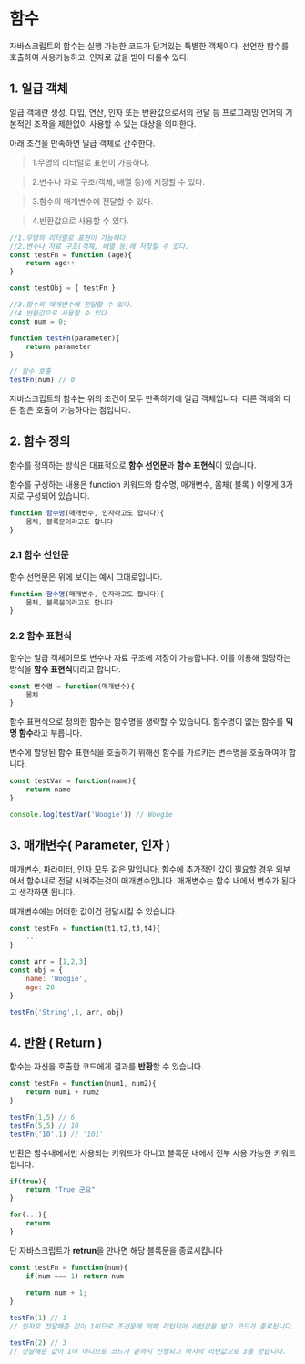 # 함수

자바스크립트의 함수는 실행 가능한 코드가 담겨있는 특별한 객체이다. 선언한 함수를 호출하여 사용가능하고, 인자로 값을 받아 다룰수 있다.

## 1. 일급 객체

일급 객체란 생성, 대입, 연산, 인자 또는 반환값으로서의 전달 등 프로그래밍 언어의 기본적인 조작을 제한없이 사용할 수 있는 대상을 의미한다. 

아래 조건을 만족하면 일급 객체로 간주한다.

> 1.무명의 리터럴로 표현이 가능하다. 

> 2.변수나 자료 구조(객체, 배열 등)에 저장할 수 있다.

> 3.함수의 매개변수에 전달할 수 있다.

> 4.반환값으로 사용할 수 있다.

```jsx
//1.무명의 리터럴로 표현이 가능하다.
//2.변수나 자료 구조(객체, 배열 등)에 저장할 수 있다.
const testFn = function (age){
	return age++	
}

const testObj = { testFn }

//3.함수의 매개변수에 전달할 수 있다.
//4.반환값으로 사용할 수 있다.
const num = 0;

function testFn(parameter){
	return parameter
}

// 함수 호출
testFn(num) // 0
```

자바스크립트의 함수는 위의 조건이 모두 만족하기에 일급 객체입니다. 다른 객체와 다른 점은 호출이 가능하다는 점입니다.

## 2. 함수 정의

함수를 정의하는 방식은 대표적으로 **함수 선언문**과 **함수 표현식**이 있습니다.

함수를 구성하는 내용은 function 키워드와 함수명, 매개변수, 몸체( 블록 ) 이렇게 3가지로 구성되어 있습니다. 

```jsx
function 함수명(매개변수, 인자라고도 합니다){
	몸체, 블록문이라고도 합니다
}
```

### 2.1 함수 선언문

함수 선언문은 위에 보이는 예시 그대로입니다. 

```jsx
function 함수명(매개변수, 인자라고도 합니다){
	몸체, 블록문이라고도 합니다
}
```

### 2.2 함수 표현식

함수는 일급 객체이므로 변수나 자료 구조에 저장이 가능합니다. 이를 이용해 할당하는 방식을 **함수 표현식**이라고 합니다. 

```jsx
const 변수명 = function(매개변수){
	몸체
}
```

함수 표현식으로 정의한 함수는 함수명을 생략할 수 있습니다. 함수명이 없는 함수를 **익명 함수**라고 부릅니다.

변수에 할당된 함수 표현식을 호출하기 위해선 함수를 가르키는 변수명을 호출하여야 합니다.

```jsx
const testVar = function(name){
	return name
}

console.log(testVar('Woogie')) // Woogie
```

## 3. 매개변수( Parameter, 인자 )

매개변수, 파라미터, 인자 모두 같은 말입니다. 함수에 추가적인 값이 필요할 경우 외부에서 함수내로 전달 시켜주는것이 매개변수입니다. 매개변수는 함수 내에서 변수가 된다고 생각하면 됩니다. 

매개변수에는 어떠한 값이건 전달시킬 수 있습니다.

```jsx
const testFn = function(t1,t2,t3,t4){
	...
}

const arr = [1,2,3]
const obj = {
	name: 'Woogie',
	age: 28
}

testFn('String',1, arr, obj)
```

## 4. 반환 ( Return )

함수는 자신을 호출한 코드에게 결과를 **반환**할 수 있습니다. 

```jsx
const testFn = function(num1, num2){
	return num1 + num2
}

testFn(1,5) // 6
testFn(5,5) // 10
testFn('10',1) // '101'
```

반환은 함수내에서만 사용되는 키워드가 아니고 블록문 내에서 전부 사용 가능한 키워드입니다.

```jsx
if(true){
	return "True 군요"
}

for(...){
	return
}
```

단 자바스크립트가 **retrun**을 만나면 해당 블록문을 종료시킵니다

```jsx
const testFn = function(num){
	if(num === 1) return num
	
	return num + 1;
}

testFn(1) // 1
// 인자로 전달해준 값이 1이므로 조건문에 의해 리턴되어 리턴값을 받고 코드가 종료됩니다.

testFn(2) // 3
// 전달해준 값이 1이 아니므로 코드가 끝까지 진행되고 마지막 리턴값으로 3을 받습니다.
```